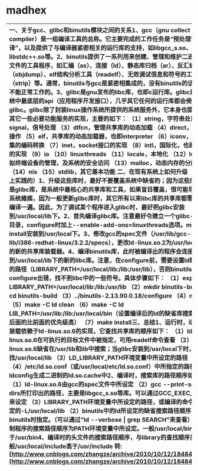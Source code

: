# madhex

| **一、关于gcc、glibc和binutils模块之间的关系**1、gcc（gnu collect compiler）是一组编译工具的总称。它主要完成的工作任务是“预处理”和“编译”，以及提供了与编译器紧密相关的运行库的支持，如libgcc\_s.so、libstdc++.so等。2、binutils提供了一系列用来创建、管理和维护二进制目标文件的工具程序，如汇编（as）、连接（ld）、静态库归档（ar）、反汇编（objdump）、elf结构分析工具（readelf）、无效调试信息和符号的工具（strip）等。通常，binutils与gcc是紧密相集成的，没有binutils的话，gcc是不能正常工作的。3、glibc是gnu发布的libc库，也即c运行库。glibc是linux系统中最底层的api（应用程序开发接口），几乎其它任何的运行库都会倚赖于glibc。glibc除了封装linux操作系统所提供的系统服务外，它本身也提供了许多其它一些必要功能服务的实现，主要的如下： （1）string，字符串处理 （2）signal，信号处理 （3）dlfcn，管理共享库的动态加载 （4）direct，文件目录操作 （5）elf，共享库的动态加载器，也即interpreter （6）iconv，不同字符集的编码转换 （7）inet，socket接口的实现 （8）intl，国际化，也即gettext的实现 （9）io （10）linuxthreads （11）locale，本地化 （12）login，虚拟终端设备的管理，及系统的安全访问 （13）malloc，动态内存的分配与管理 （14）nis （15）stdlib，其它基本功能 **二、在现有系统上如何升级（redhat9上实践的）**1、升级这些库时，最好不要覆盖系统中缺省的；因为这些库，尤其是glibc库，是系统中最核心的共享库和工具，如果盲目覆盖，很可能导致整个系统瘫痪，因为一般更新glibc库时，其它所有以来libc库的共享库都需要重新被编译一遍。因此，为了调试某个程序进入glibc时，最好把glibc安装到/usr/local/lib下。2、首先编译glibc库。注意最好令建立一个glibc-build的目录，configure时加上--enable-add-ons=linuxthreads选项。make install安装到/usr/local下。3、修改gcc的spec文件（/usr/lib/gcc-lib/i386-redhat-linux/3.2.2/specs），更改ld-linux.so.2为/usr/local/lib下的新的共享库装载器。4、编译binutils库，此时被编译出的程序会连接到/usr/local/lib下的新的libc库。注意，在configure前，需要设置ld缺省连接的路径（LIBRARY\_PATH=/usr/local/lib:/lib:/usr/lib），否则binutils会configure出错，找不到libc中的一些符号。具体步骤如下： （1）export LIBRARY\_PATH=/usr/local/lib:/lib:/usr/lib （2）mkdir binutils-build && cd binutils-build （3）../binutils-2.13.90.0.18/configure （4）make （5）make -C ld clean （6）make -C ld LIB\_PATH=/usr/lib:/lib:/usr/local/bin（设置编译后的ld的缺省库搜索路径，后面的比前面的优先级高） （7）make install**三、总结**1、运行时，动态库的装载依赖于ld-linux.so.6的实现，它查找共享库的顺序如下： （1）ld-linux.so.6在可执行的目标文件中被指定，可用readelf命令查看 （2）ld-linux.so.6缺省在/usr/lib和lib中搜索；当glibc安装到/usr/local下时，它查找/usr/local/lib （3）LD\_LIBRARY\_PATH环境变量中所设定的路径 （4）/etc/ld.so.conf（或/usr/local/etc/ld.so.conf）中所指定的路径，由ldconfig生成二进制的ld.so.cache中2、编译时，搜索库的路径顺序如下： （1）ld-linux.so.6由gcc的spec文件中所设定 （2）gcc --print-search-dirs所打印出的路径，主要是libgcc\_s.so等库。可以通过GCC\_EXEC\_PREFIX来设定 （3）LIBRARY\_PATH环境变量中所设定的路径，或编译的命令行中指定的-L/usr/local/lib （2）binutils中的ld所设定的缺省搜索路径顺序，编译binutils时指定。（可以通过“ld --verbose \| grep SEARCH”来查看）3、二进制程序的搜索路径顺序为PATH环境变量中所设定。一般/usr/local/bin高于/usr/bin4、编译时的头文件的搜索路径顺序，与library的查找顺序类似。一般/usr/local/include高于/usr/include  转:[http://www.cnblogs.com/zhangze/archive/2010/10/12/1848471.html](http://www.cnblogs.com/zhangze/archive/2010/10/12/1848471.html) |
| :--- |


|  |
| :--- |




